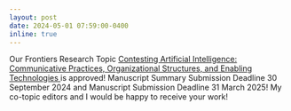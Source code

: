 ```yaml
---
layout: post
date: 2024-05-01 07:59:00-0400
inline: true
---
```


Our Frontiers Research Topic <a href= 'https://www.frontiersin.org/research-topics/63975/contesting-artificial-intelligence-communicative-practices-organizational-structures-and-enabling-technologies' > Contesting Artificial Intelligence: Communicative Practices, Organizational Structures, and Enabling Technologies </a> is approved! Manuscript Summary Submission Deadline 30 September 2024 and 
Manuscript Submission Deadline 31 March 2025! My co-topic editors and I would be happy to receive your work!